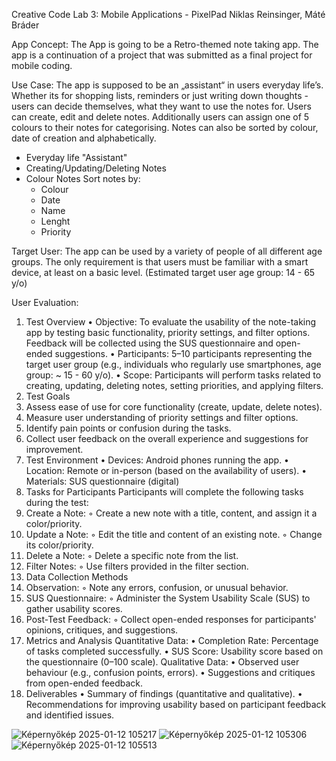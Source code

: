 Creative Code Lab 3: Mobile Applications - PixelPad
Niklas Reinsinger, Máté Bráder

App Concept: The App is going to be a Retro-themed note taking app. The app is a continuation of a project that was submitted as a final project for mobile coding.

Use Case:​ The app is supposed to be an „assistant“ in users everyday life’s. Whether its for shopping lists, reminders or just writing down thoughts - users can decide themselves, what they want to use the notes for. 
Users can create, edit and delete notes. Additionally users can assign one of 5 colours to their notes for categorising. Notes can also be sorted by colour, date of creation and alphabetically.

- Everyday life "Assistant"​
- Creating/Updating/Deleting Notes​
- Colour Notes​
  Sort notes by:​
    - Colour​
    - Date​
    - Name​
    - Lenght​
    - Priority​

​Target User​:
The app can be used by a variety of people of all different age groups. The only requirement is that users must be familiar with a smart device, at least on a basic level. 
(Estimated target user age group: 14 - 65 y/o)

User Evaluation: 

1. Test Overview
• Objective:
To evaluate the usability of the note-taking app by testing basic functionality,
priority settings, and filter options. Feedback will be collected using the SUS
questionnaire and open-ended suggestions.
• Participants:
5–10 participants representing the target user group (e.g., individuals who regularly
use smartphones, age group: ~ 15 - 60 y/o).
• Scope:
Participants will perform tasks related to creating, updating, deleting notes, setting
priorities, and applying filters.
2. Test Goals
1. Assess ease of use for core functionality (create, update, delete notes).
2. Measure user understanding of priority settings and filter options.
3. Identify pain points or confusion during the tasks.
4. Collect user feedback on the overall experience and suggestions for improvement.
3. Test Environment
• Devices: Android phones running the app.
• Location: Remote or in-person (based on the availability of users).
• Materials: SUS questionnaire (digital)
4. Tasks for Participants
Participants will complete the following tasks during the test:
1. Create a Note:
◦ Create a new note with a title, content, and assign it a color/priority.
2. Update a Note:
◦ Edit the title and content of an existing note.
◦ Change its color/priority.
3. Delete a Note:
◦ Delete a specific note from the list.
5. Filter Notes:
◦ Use filters provided in the filter section.
5. Data Collection Methods
1. Observation:
◦ Note any errors, confusion, or unusual behavior.
2. SUS Questionnaire:
◦ Administer the System Usability Scale (SUS) to gather usability scores.
3. Post-Test Feedback:
◦ Collect open-ended responses for participants' opinions, critiques, and
suggestions.
6. Metrics and Analysis
Quantitative Data:
• Completion Rate: Percentage of tasks completed successfully.
• SUS Score: Usability score based on the questionnaire (0–100 scale).
Qualitative Data:
• Observed user behaviour (e.g., confusion points, errors).
• Suggestions and critiques from open-ended feedback.
8. Deliverables
• Summary of findings (quantitative and qualitative).
• Recommendations for improving usability based on participant feedback and
identified issues.


![Képernyőkép 2025-01-12 105217](https://github.com/user-attachments/assets/a0d63ce2-1a39-4d20-9ea6-5c1506d04cd6)
![Képernyőkép 2025-01-12 105306](https://github.com/user-attachments/assets/c1e08ef8-1505-4151-a2cf-9e9d126a48da)
![Képernyőkép 2025-01-12 105513](https://github.com/user-attachments/assets/5570ab9a-bcfc-4e1a-979d-5bb4caf8ee3b)
​

​
